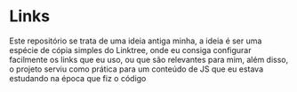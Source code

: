 # Links

Este repositório se trata de uma ideia antiga minha, a ideia é ser uma espécie de cópia simples do Linktree, onde eu consiga configurar facilmente os links que eu uso, ou que são relevantes para mim, além disso, o projeto serviu como prática para um conteúdo de JS que eu estava estudando na época que fiz o código
